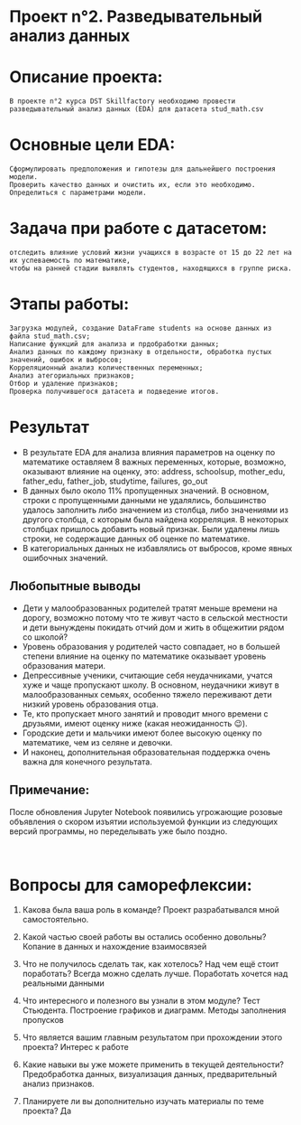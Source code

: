 # Проект n°2. Разведывательный анализ данных

# Описание проекта:
	В проекте n°2 курса DST Skillfactory необходимо провести
	разведывательный анализ данных (EDA) для датасета stud_math.csv

# Основные цели EDA:
    Сформулировать предположения и гипотезы для дальнейшего построения модели.
    Проверить качество данных и очистить их, если это необходимо.
    Определиться с параметрами модели.

# Задача при работе с датасетом:
	отследить влияние условий жизни учащихся в возрасте от 15 до 22 лет на их успеваемость по математике, 
	чтобы на ранней стадии выявлять студентов, находящихся в группе риска.

# Этапы работы:
    Загрузка модулей, создание DataFrame students на основе данных из файла stud_math.csv;
    Написание функций для анализа и прдобработки данных;
    Анализ данных по каждому признаку в отдельности, обработка пустых значений, ошибок и выбросов;
    Корреляционный анализ количественных переменных;
    Анализ атегориальных признаков;
    Отбор и удаление признаков;
    Проверка получившегося датасета и подведение итогов.
	
# Результат
- В результате EDA для анализа влияния параметров на оценку по математике оставляем 8 важных переменных, которые, возможно, оказывают влияние на оценку, это: address, schoolsup, mother_edu, father_edu, father_job, studytime, failures, go_out
- В данных было около 11% пропущенных значений. В основном, строки с пропущенными данными не удалялись, большинство удалось заполнить либо значением из столбца, либо значениями из другого столбца, с которым была найдена корреляция. В некоторых столбцах пришлось добавить новый признак. Были удалены лишь строки, не содержащие данных об оценке по математике.
- В категориальных данных не избавлялись от выбросов, кроме явных ошибочных значений.

## Любопытные выводы
- Дети у малообразованных родителей тратят меньше времени на дорогу, возможно потому что те живут часто в сельской местности и дети вынуждены покидать отчий дом и жить в общежитии рядом со школой?
- Уровень образования у родителей часто совпадает, но в большей степени влияние на оценку по математике оказывает уровень образования матери.
- Депрессивные ученики, считающие себя неудачниками, учатся хуже и чаще пропускают школу. В основном, неудачники живут в малообразованных семьях, особенно тяжело переживают дети низкий уровень образования отца.
- Те, кто пропускает много занятий и проводит много времени с друзьями, имеют оценку ниже (какая неожиданность 😉).
- Городские дети и мальчики имеют более высокую оценку по математике, чем из селяне и девочки.
- И наконец, дополнительная образовательная поддержка очень важна для конечного результата.

## Примечание: 
После обновления Jupyter Notebook появились угрожающие розовые объявления о скором изъятии используемой функции из следующих версий программы, но переделывать уже было поздно.

​	

# Вопросы для саморефлексии:
1. Какова была ваша роль в команде?
	Проект разрабатывался мной самостоятельно.
	
2. Какой частью своей работы вы остались особенно довольны?
	Копание в данных и нахождение взаимосвязей

3. Что не получилось сделать так, как хотелось? Над чем ещё стоит поработать?
	Всегда можно сделать лучше. Поработать хочется над реальными данными

4. Что интересного и полезного вы узнали в этом модуле?
	Тест Стьюдента. Построение графиков и диаграмм. Методы заполнения пропусков 

5. Что является вашим главным результатом при прохождении этого проекта?
	Интерес к работе

6. Какие навыки вы уже можете применить в текущей деятельности?
	Предобработка данных, визуализация данных, предварительный анализ признаков.

7. Планируете ли вы дополнительно изучать материалы по теме проекта?
	Да